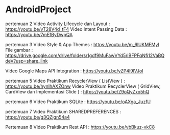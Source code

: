 # AndroidProject

pertemuan 2
Video Activity Lifecycle dan Layout : https://youtu.be/vT28V4d_tF4
Video Intent Passing Data : https://youtu.be/7mEfByDwpQA

pertemuan 3
Video Style & App Themes : https://youtu.be/m_6lUKMFMyI
File gambar : https://drive.google.com/drive/folders/1gdf9MuFawVYd5riBFPFqNfi12VaBQdeV?usp=share_link

Video Google Maps API Integration : https://youtu.be/yZP4l9lVJoI

pertemuan 5
Video Praktikum RecyclerView ( ListView ) : https://youtu.be/hynIhAXZOnw
Video Praktikum RecyclerView ( GridView, CardView dan Implementasi Glide ) : https://youtu.be/Z9oQyZxo5hQ

pertemuan 6
Video Praktikum SQLite : https://youtu.be/oAXga_JuzfU

pertemuan 7
Video Praktikum SHAREDPREFERENCES : https://youtu.be/g3QZign54a4

Pertemuan 8
Video Praktikum Rest API : https://youtu.be/vbBkuz-vkC8

